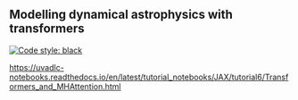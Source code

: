 ## Modelling dynamical astrophysics with transformers
[![Code style: black](https://img.shields.io/badge/code%20style-black-000000.svg)](https://github.com/psf/black)

https://uvadlc-notebooks.readthedocs.io/en/latest/tutorial_notebooks/JAX/tutorial6/Transformers_and_MHAttention.html
